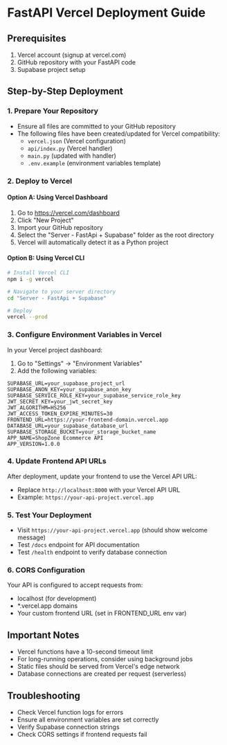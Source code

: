 # FastAPI Vercel Deployment Guide

## Prerequisites
1. Vercel account (signup at vercel.com)
2. GitHub repository with your FastAPI code
3. Supabase project setup

## Step-by-Step Deployment

### 1. Prepare Your Repository
- Ensure all files are committed to your GitHub repository
- The following files have been created/updated for Vercel compatibility:
  - `vercel.json` (Vercel configuration)
  - `api/index.py` (Vercel handler)
  - `main.py` (updated with handler)
  - `.env.example` (environment variables template)

### 2. Deploy to Vercel

#### Option A: Using Vercel Dashboard
1. Go to https://vercel.com/dashboard
2. Click "New Project"
3. Import your GitHub repository
4. Select the "Server - FastApi + Supabase" folder as the root directory
5. Vercel will automatically detect it as a Python project

#### Option B: Using Vercel CLI
```bash
# Install Vercel CLI
npm i -g vercel

# Navigate to your server directory
cd "Server - FastApi + Supabase"

# Deploy
vercel --prod
```

### 3. Configure Environment Variables in Vercel
In your Vercel project dashboard:
1. Go to "Settings" → "Environment Variables"
2. Add the following variables:

```
SUPABASE_URL=your_supabase_project_url
SUPABASE_ANON_KEY=your_supabase_anon_key
SUPABASE_SERVICE_ROLE_KEY=your_supabase_service_role_key
JWT_SECRET_KEY=your_jwt_secret_key
JWT_ALGORITHM=HS256
JWT_ACCESS_TOKEN_EXPIRE_MINUTES=30
FRONTEND_URL=https://your-frontend-domain.vercel.app
DATABASE_URL=your_supabase_database_url
SUPABASE_STORAGE_BUCKET=your_storage_bucket_name
APP_NAME=ShopZone Ecommerce API
APP_VERSION=1.0.0
```

### 4. Update Frontend API URLs
After deployment, update your frontend to use the Vercel API URL:
- Replace `http://localhost:8000` with your Vercel API URL
- Example: `https://your-api-project.vercel.app`

### 5. Test Your Deployment
- Visit `https://your-api-project.vercel.app` (should show welcome message)
- Test `/docs` endpoint for API documentation
- Test `/health` endpoint to verify database connection

### 6. CORS Configuration
Your API is configured to accept requests from:
- localhost (for development)
- *.vercel.app domains
- Your custom frontend URL (set in FRONTEND_URL env var)

## Important Notes
- Vercel functions have a 10-second timeout limit
- For long-running operations, consider using background jobs
- Static files should be served from Vercel's edge network
- Database connections are created per request (serverless)

## Troubleshooting
- Check Vercel function logs for errors
- Ensure all environment variables are set correctly
- Verify Supabase connection strings
- Check CORS settings if frontend requests fail